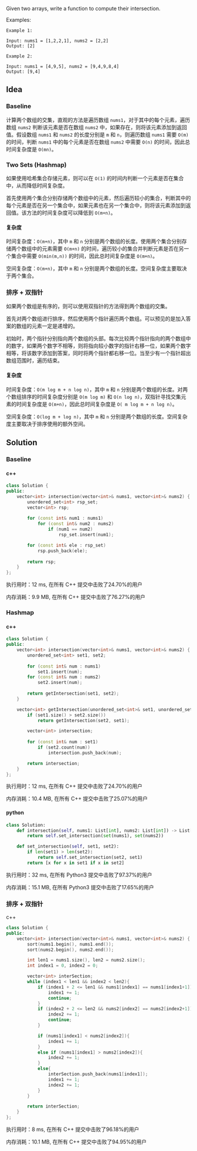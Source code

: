 Given two arrays, write a function to compute their intersection.

Examples:

```
Example 1:

Input: nums1 = [1,2,2,1], nums2 = [2,2]
Output: [2]

Example 2:

Input: nums1 = [4,9,5], nums2 = [9,4,9,8,4]
Output: [9,4]
```

## Idea

### Baseline

计算两个数组的交集，直观的方法是遍历数组 `nums1`，对于其中的每个元素，遍历数组 `nums2` 判断该元素是否在数组 `nums2` 中，如果存在，则将该元素添加到返回值。假设数组 `nums1` 和 `nums2` 的长度分别是 `m` 和 `n`，则遍历数组 `nums1` 需要 `O(m)` 的时间，判断 `nums1` 中的每个元素是否在数组 `nums2` 中需要 `O(n)` 的时间，因此总时间复杂度是 `O(mn)`。

### Two Sets (Hashmap)

如果使用哈希集合存储元素，则可以在 `O(1)` 的时间内判断一个元素是否在集合中，从而降低时间复杂度。

首先使用两个集合分别存储两个数组中的元素，然后遍历较小的集合，判断其中的每个元素是否在另一个集合中，如果元素也在另一个集合中，则将该元素添加到返回值。该方法的时间复杂度可以降低到 `O(m+n)`。

#### 复杂度

时间复杂度：`O(m+n)`，其中 `m` 和 `n` 分别是两个数组的长度。使用两个集合分别存储两个数组中的元素需要 `O(m+n)` 的时间，遍历较小的集合并判断元素是否在另一个集合中需要 `O(min(m,n))` 的时间，因此总时间复杂度是 `O(m+n)`。

空间复杂度：`O(m+n)`，其中 `m` 和 `n` 分别是两个数组的长度。空间复杂度主要取决于两个集合。

### 排序 + 双指针

如果两个数组是有序的，则可以使用双指针的方法得到两个数组的交集。

首先对两个数组进行排序，然后使用两个指针遍历两个数组。可以预见的是加入答案的数组的元素一定是递增的。

初始时，两个指针分别指向两个数组的头部。每次比较两个指针指向的两个数组中的数字，如果两个数字不相等，则将指向较小数字的指针右移一位，如果两个数字相等，将该数字添加到答案，同时将两个指针都右移一位。当至少有一个指针超出数组范围时，遍历结束。

#### 复杂度

时间复杂度：`O(m log m + n log n)`，其中 `m` 和 `n` 分别是两个数组的长度。对两个数组排序的时间复杂度分别是 `O(m log m)` 和 `O(n log n)`，双指针寻找交集元素的时间复杂度是 `O(m+n)`，因此总时间复杂度是 `O( m log m + n log n)`。

空间复杂度：`O(log m + log n)`，其中 `m` 和 `n` 分别是两个数组的长度。空间复杂度主要取决于排序使用的额外空间。

## Solution

### Baseline

#### c++

```c++
class Solution {
public:
    vector<int> intersection(vector<int>& nums1, vector<int>& nums2) {
        unordered_set<int> rsp_set;
        vector<int> rsp;
        
        for (const int& num1 : nums1)
            for (const int& num2 : nums2)
                if (num1 == num2)
                    rsp_set.insert(num1);

        for (const int& ele : rsp_set)
            rsp.push_back(ele);
            
        return rsp;
    }
};
```

执行用时：12 ms, 在所有 C++ 提交中击败了24.70%的用户

内存消耗：9.9 MB, 在所有 C++ 提交中击败了76.27%的用户

### Hashmap

#### c++

```c++
class Solution {
public:
    vector<int> intersection(vector<int>& nums1, vector<int>& nums2) {
        unordered_set<int> set1, set2;
        
        for (const int& num : nums1)
            set1.insert(num);
        for (const int& num : nums2)
            set2.insert(num);
        
        return getIntersection(set1, set2);
    }

    vector<int> getIntersection(unordered_set<int>& set1, unordered_set<int>& set2) {
        if (set1.size() > set2.size())
            return getIntersection(set2, set1);

        vector<int> intersection;
        
        for (const int& num : set1)
            if (set2.count(num))
                intersection.push_back(num);

        return intersection;
    }
};
```

执行用时：12 ms, 在所有 C++ 提交中击败了24.70%的用户

内存消耗：10.4 MB, 在所有 C++ 提交中击败了25.07%的用户

#### python

```python
class Solution:
    def intersection(self, nums1: List[int], nums2: List[int]) -> List[int]:
        return self.set_intersection(set(nums1), set(nums2))

    def set_intersection(self, set1, set2):
        if len(set1) > len(set2):
            return self.set_intersection(set2, set1)
        return [x for x in set1 if x in set2]
```

执行用时：32 ms, 在所有 Python3 提交中击败了97.37%的用户

内存消耗：15.1 MB, 在所有 Python3 提交中击败了17.65%的用户

### 排序 + 双指针

c++

```c++
class Solution {
public:
    vector<int> intersection(vector<int>& nums1, vector<int>& nums2) {
        sort(nums1.begin(), nums1.end());
        sort(nums2.begin(), nums2.end());

        int len1 = nums1.size(), len2 = nums2.size();
        int index1 = 0, index2 = 0;

        vector<int> interSection;
        while (index1 < len1 && index2 < len2){
            if (index1 + 2 <= len1 && nums1[index1] == nums1[index1+1]){
                index1 += 1;
                continue;
            }
            if (index2 + 2 <= len2 && nums2[index2] == nums2[index2+1]){
                index2 += 1;
                continue;
            }

            if (nums1[index1] < nums2[index2]){
                index1 += 1;
            }
            else if (nums1[index1] > nums2[index2]){
                index2 += 1;
            }
            else{
                interSection.push_back(nums1[index1]);
                index1 += 1;
                index2 += 1;
            }
        }

        return interSection;
    }
};
```

执行用时：8 ms, 在所有 C++ 提交中击败了96.18%的用户  

内存消耗：10.1 MB, 在所有 C++ 提交中击败了94.95%的用户
